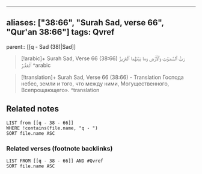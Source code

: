 
---
aliases: ["38:66", "Surah Sad, verse 66", "Qur'an 38:66"]
tags: Qvref
---

parent:: [[q - Sad (38)|Sad]]

> [!arabic]+ Surah Sad, Verse 66 (38:66)
> <span class="quran-arabic">رَبُّ ٱلسَّمَـٰوَٰتِ وَٱلْأَرْضِ وَمَا بَيْنَهُمَا ٱلْعَزِيزُ ٱلْغَفَّـٰرُ</span>
^arabic

> [!translation]+ Surah Sad, Verse 66 (38:66) - Translation
> Господа небес, земли и того, что между ними, Могущественного, Всепрощающего».
^translation



## Related notes
```dataview
LIST from [[q - 38 - 66]]
WHERE !contains(file.name, "q - ")
SORT file.name ASC
```

### Related verses (footnote backlinks)
```dataview
LIST FROM [[q - 38 - 66]] AND #Qvref
SORT file.name ASC
```

